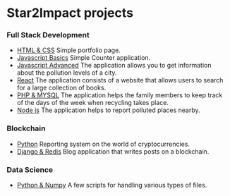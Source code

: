 # Star2Impact projects 

### Full Stack Development
- [HTML & CSS](https://github.com/AlessioChen/alessiochen.github.io)
Simple portfolio page.
- [Javascript Basics](https://github.com/AlessioChen/JS-counter)
Simple Counter application.
- [Javascript Advanced](https://github.com/AlessioChen/cityPollution)
The application allows you to get information about the pollution levels of a city. 
- [React](https://github.com/AlessioChen/React-Book-Finder)
The application consists of a website that allows users to search for a large collection of books. 
- [PHP & MYSQL](https://github.com/AlessioChen/Recycle-Schedule)
The application helps the family members to keep track of the days of the week when recycling takes place.
- [Node js](https://github.com/AlessioChen/Node-js-pollution-reporter)
The application helps to report polluted places nearby.

### Blockchain
- [Python](https://github.com/AlessioChen/Recap-Cripto-Valute)
Reporting system on the world of cryptocurrencies. 
- [Django & Redis](https://github.com/AlessioChen/Socialdesk)
Blog application that writes posts on a blockchain.

### Data Science
- [Python & Numpy](https://github.com/AlessioChen/file_organizer)
A few scripts for handling various types of files. 

